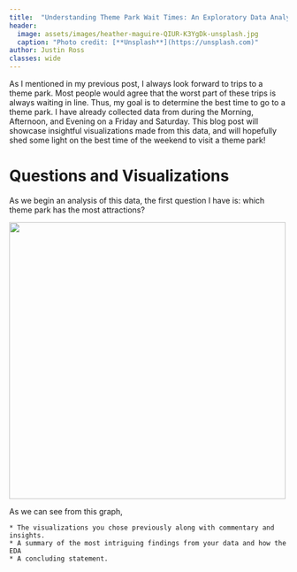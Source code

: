 ```yaml
---
title:  "Understanding Theme Park Wait Times: An Exploratory Data Analysis"
header:
  image: assets/images/heather-maguire-QIUR-K3YgDk-unsplash.jpg
  caption: "Photo credit: [**Unsplash**](https://unsplash.com)"
author: Justin Ross
classes: wide
---
```


As I mentioned in my previous post, I always look forward to trips to a theme park. Most people would agree that the worst part of these trips is always waiting in line. Thus, my goal is to determine the best time to go to a theme park. I have already collected data from during the Morning, Afternoon, and Evening on a Friday and Saturday. This blog post will showcase insightful visualizations made from this data, and will hopefully shed some light on the best time of the weekend to visit a theme park!

# Questions and Visualizations

As we begin an analysis of this data, the first question I have is: which theme park has the most attractions?

<img src="{{site.url}}/{{site.baseurl}}/assets/images/graph1.png" alt="" style="width:500px;"/>

As we can see from this graph, 


    * The visualizations you chose previously along with commentary and insights.
    * A summary of the most intriguing findings from your data and how the EDA
    * A concluding statement.
